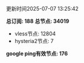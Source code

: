 更新时间2025-07-07 13:25:42

**总订阅: 188**
**总节点: 34019**
- vless节点: 12804
- hysteria2节点: 7

**google ping有效节点: 176**

